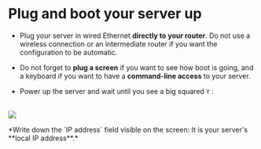 # Plug and boot your server up

* Plug your server in wired Ethernet **directly to your router**. Do not use a wireless connection or  an intermediate router if you want the configuration to be automatic.

* Do not forget to **plug a screen** if you want to see how boot is going, and a keyboard if you want to have a **command-line access** to your server.

* Power up the server and wait until you see a big squared `Y` :

<br>

<div class="text-center"><img src="https://yunohost.org/images/boot_screen.png">

<p>
*Write down the `IP address` field visible on the screen: It is your server's **local IP address**.*
</p>

</div>